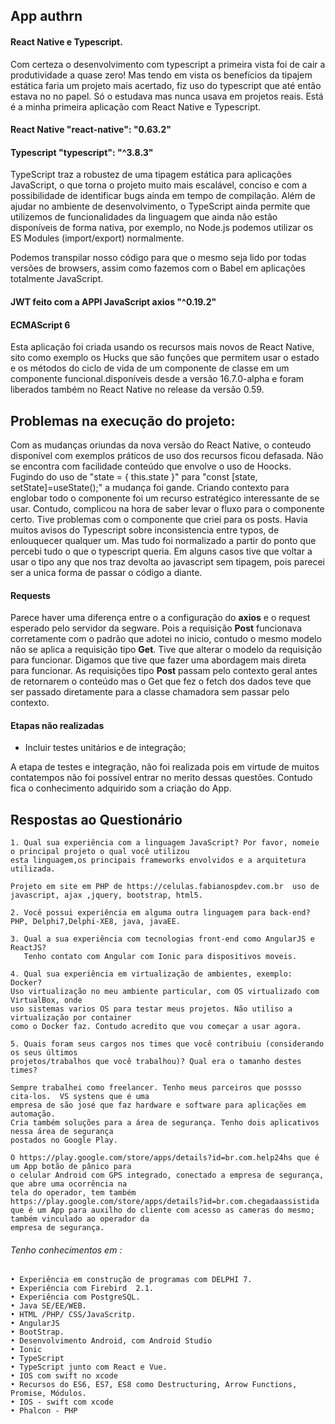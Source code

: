 ## App authrn

#### React Native e Typescript.

Com certeza o desenvolvimento com typescript a primeira vista foi de cair a produtividade a quase zero! Mas tendo em vista os benefícios da 
tipajem estática faria um projeto mais acertado, fiz uso do typescript que até então estava no no papel. Só o estudava mas nunca usava em projetos reais.
Está é a minha primeira aplicação com React Native e Typescript.

#### React Native "react-native": "0.63.2" 


#### Typescript "typescript": "^3.8.3"

TypeScript traz a robustez de uma tipagem estática para aplicações JavaScript, o que torna o projeto muito mais escalável, conciso e com a 
possibilidade de identificar bugs ainda em 
tempo de compilação.
Além de ajudar no ambiente de desenvolvimento, o TypeScript ainda permite que utilizemos de funcionalidades da linguagem que ainda não estão 
disponíveis de forma nativa, por exemplo, no Node.js podemos utilizar os ES Modules (import/export) normalmente.

Podemos transpilar nosso código para que o mesmo seja lido por todas versões de browsers, assim como fazemos com 
o Babel em aplicações totalmente JavaScript.

#### JWT feito com a APPI JavaScript axios "^0.19.2"

#### ECMAScript 6
Esta aplicação foi criada usando os recursos mais novos de React Native, sito como exemplo os Hucks que são funções que permitem usar o estado e 
os métodos do ciclo de vida de um componente 
de classe em um componente funcional.disponíveis desde a versão 16.7.0-alpha e foram liberados também no React Native no release da versão 0.59.

## Problemas na execução do projeto:

Com as mudanças oriundas da nova versão do React Native, o conteudo disponível com exemplos práticos de uso dos recursos ficou defasada.
Não se encontra com facilidade conteúdo que envolve o uso de Hoocks. Fugindo do uso de "state = { this.state }" para "const [state, setState]=useState();" 
a mudança foi gande. Criando contexto para englobar todo o componente foi um recurso estratégico interessante de se usar. Contudo, complicou na hora 
de saber levar o fluxo para o componente certo. Tive problemas com o componente que criei para os posts. 
Havia muitos avisos do Typescript sobre inconsistencia entre typos, de enlouquecer qualquer um. Mas tudo foi normalizado a partir do ponto que percebi 
tudo o que o typescript queria. 
Em alguns casos tive que voltar a usar o tipo any que nos traz devolta ao javascript sem tipagem, pois parecei ser a unica forma de passar o código a 
diante. 

#### Requests

Parece haver uma diferença entre o a configuração do **axios** e o request esperado pelo servidor da segware. Pois a requisição **Post** funcionava corretamente
com o padrão que adotei no inicio, contudo o mesmo modelo não se aplica a requisição tipo **Get**. Tive que alterar o modelo da requisição para funcionar. 
Digamos que tive que fazer uma abordagem mais direta para funcionar. As requisições tipo **Post** passam pelo contexto geral antes de retornarem o conteúdo 
mas o Get que fez o fetch dos dados teve que ser passado diretamente para a classe chamadora sem passar pelo contexto.


#### Etapas não realizadas 

 - Incluir testes unitários e de integração;

A etapa de testes e integração, não foi realizada pois em virtude de muitos contatempos não foi possível entrar no merito dessas questões.
Contudo fica o conhecimento adquirido som a criação do App.


## Respostas ao Questionário

    1. Qual sua experiência com a linguagem JavaScript? Por favor, nomeie o principal projeto o qual você utilizou
    esta linguagem,os principais frameworks envolvidos e a arquitetura utilizada.
   
    Projeto em site em PHP de https://celulas.fabianospdev.com.br  uso de javascript, ajax ,jquery, bootstrap, html5.
    
    2. Você possui experiência em alguma outra linguagem para back-end?
    PHP, Delphi7,Delphi-XE8, java, javaEE.
    
    3. Qual a sua experiência com tecnologias front-end como AngularJS e ReactJS?
       Tenho contato com Angular com Ionic para dispositivos moveis.
       
    4. Qual sua experiência em virtualização de ambientes, exemplo: Docker?
    Uso virtualização no meu ambiente particular, com OS virtualizado com VirtualBox, onde
    uso sistemas varios OS para testar meus projetos. Não utiliso a virtualização por container
    como o Docker faz. Contudo acredito que vou começar a usar agora.
   
    5. Quais foram seus cargos nos times que você contribuiu (considerando os seus últimos 
    projetos/trabalhos que você trabalhou)? Qual era o tamanho destes times?
   
    Sempre trabalhei como freelancer. Tenho meus parceiros que possso cita-los.  VS systens que é uma 
    empresa de são josé que faz hardware e software para aplicações em automação. 
    Cria também soluções para a área de segurança. Tenho dois aplicativos nessa área de segurança 
    postados no Google Play. 
    
    O https://play.google.com/store/apps/details?id=br.com.help24hs que é um App botão de pânico para
    o celular Android com GPS integrado, conectado a empresa de segurança, que abre uma ocorrência na
    tela do operador, tem também https://play.google.com/store/apps/details?id=br.com.chegadaassistida
    que é um App para auxilho do cliente com acesso as cameras do mesmo; também vinculado ao operador da
    empresa de segurança. 
    


###### Tenho conhecimentos em :
    • Experiência em construção de programas com DELPHI 7.
    • Experiência com Firebird  2.1.
    • Experiência com PostgreSQL.
    • Java SE/EE/WEB.
    • HTML /PHP/ CSS/JavaScritp.
    • AngularJS
    • BootStrap.
    • Desenvolvimento Android, com Android Studio
    • Ionic
    • TypeScript
    • TypeScript junto com React e Vue.
    • IOS com swift no xcode
    • Recursos do ES6, ES7, ES8 como Destructuring, Arrow Functions, Promise, Módulos.
    • IOS - swift com xcode
    • Phalcon - PHP
    
 
 

